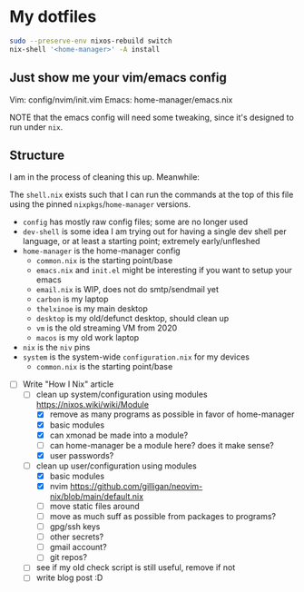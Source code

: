 # My dotfiles

```sh
sudo --preserve-env nixos-rebuild switch
nix-shell '<home-manager>' -A install
```

## Just show me your vim/emacs config

Vim: config/nvim/init.vim
Emacs: home-manager/emacs.nix


NOTE that the emacs config will need some tweaking, since it's designed
to run under `nix`.

## Structure

I am in the process of cleaning this up. Meanwhile:

The `shell.nix` exists such that I can run the commands at the top of this
file using the pinned `nixpkgs`/`home-manager` versions.

- `config` has mostly raw config files; some are no longer used
- `dev-shell` is some idea I am trying out for having a single dev shell per language, or at least a starting point; extremely early/unfleshed
- `home-manager` is the home-manager config
  - `common.nix` is the starting point/base
  - `emacs.nix` and `init.el` might be interesting if you want to setup your emacs
  - `email.nix` is WIP, does not do smtp/sendmail yet
  - `carbon` is my laptop
  - `thelxinoe` is my main desktop
  - `desktop` is my old/defunct desktop, should clean up
  - `vm` is the old streaming VM from 2020
  - `macos` is my old work laptop
- `nix` is the `niv` pins
- `system` is the system-wide `configuration.nix` for my devices
  - `common.nix` is the starting point/base

- [ ] Write "How I Nix" article
  - [ ] clean up system/configuration using modules https://nixos.wiki/wiki/Module
    - [x] remove as many programs as possible in favor of home-manager
	- [x] basic modules
    - [x] can xmonad be made into a module?
    - [ ] can home-manager be a module here? does it make sense?
    - [x] user passwords?
  - [ ] clean up user/configuration using modules
    - [x] basic modules
    - [x] nvim https://github.com/gilligan/neovim-nix/blob/main/default.nix
	- [ ] move static files around
    - [ ] move as much suff as possible from packages to programs?
    - [ ] gpg/ssh keys
    - [ ] other secrets?
    - [ ] gmail account?
    - [ ] git repos?
  - [ ] see if my old check script is still useful, remove if not
  - [ ] write blog post :D

